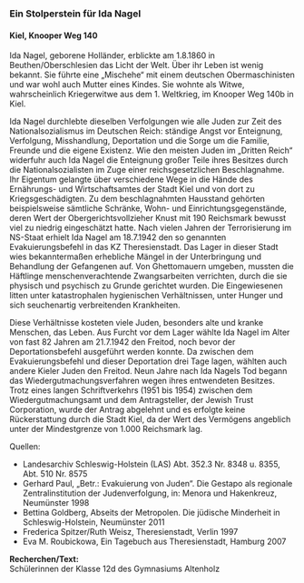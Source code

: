 ### Ein Stolperstein für Ida Nagel
#### Kiel, Knooper Weg 140

Ida Nagel, geborene Holländer, erblickte am 1.8.1860 in Beuthen/Oberschlesien das Licht der Welt. Über ihr Leben ist wenig bekannt. Sie führte eine „Mischehe“ mit einem deutschen Obermaschinisten und war wohl auch Mutter eines Kindes. Sie wohnte als Witwe, wahrscheinlich Kriegerwitwe aus dem 1. Weltkrieg, im Knooper Weg 140b in Kiel.

Ida Nagel durchlebte dieselben Verfolgungen wie alle Juden zur Zeit des Nationalsozialismus im Deutschen Reich: ständige Angst vor Enteignung, Verfolgung, Misshandlung, Deportation und die Sorge um die Familie, Freunde und die eigene Existenz. Wie den meisten Juden im „Dritten Reich“ widerfuhr auch Ida Nagel die Enteignung großer Teile ihres Besitzes durch die Nationalsozialisten im Zuge einer reichsgesetzlichen Beschlagnahme.
Ihr Eigentum gelangte über verschiedene Wege in die Hände des Ernährungs- und Wirtschaftsamtes der Stadt Kiel und von dort zu Kriegsgeschädigten. Zu dem beschlagnahmten Hausstand gehörten beispielsweise sämtliche Schränke, Wohn- und Einrichtungsgegenstände, deren Wert der Obergerichtsvollzieher Knust mit 190 Reichsmark bewusst viel zu niedrig eingeschätzt hatte. Nach vielen Jahren der Terrorisierung im NS-Staat erhielt Ida Nagel
am 18.7.1942 den so genannten Evakuierungsbefehl in das KZ Theresienstadt. Das Lager in dieser Stadt wies bekanntermaßen erhebliche Mängel in der Unterbringung und Behandlung der Gefangenen auf. Von Ghettomauern umgeben, mussten die Häftlinge menschenverachtende Zwangsarbeiten verrichten, durch die sie physisch und psychisch zu Grunde gerichtet wurden. Die Eingewiesenen litten unter katastrophalen hygienischen Verhältnissen, unter Hunger und sich seuchenartig verbreitenden Krankheiten.

Diese Verhältnisse kosteten viele Juden, besonders alte und kranke Menschen, das Leben. Aus Furcht vor dem Lager wählte Ida Nagel im Alter von fast 82 Jahren am 21.7.1942 den Freitod, noch bevor der Deportationsbefehl
ausgeführt werden konnte. Da zwischen dem Evakuierungsbefehl und dieser Deportation drei Tage lagen, wählten auch andere Kieler Juden den Freitod. Neun Jahre nach Ida Nagels Tod begann das Wiedergutmachungsverfahren wegen ihres entwendeten Besitzes. Trotz eines langen Schriftverkehrs (1951 bis 1954) zwischen dem Wiedergutmachungsamt und dem Antragsteller, der Jewish Trust Corporation, wurde der Antrag abgelehnt und es erfolgte keine Rückerstattung durch die Stadt Kiel, da der Wert des Vermögens angeblich unter der Mindestgrenze von 1.000 Reichsmark lag.

Quellen:
- Landesarchiv Schleswig-Holstein (LAS) Abt. 352.3 Nr. 8348 u. 8355, Abt. 510 Nr. 8575
- Gerhard Paul, „Betr.: Evakuierung von Juden“. Die Gestapo als regionale Zentralinstitution der Judenverfolgung, in: Menora und Hakenkreuz, Neumünster 1998
- Bettina Goldberg, Abseits der Metropolen. Die jüdische Minderheit in Schleswig-Holstein, Neumünster 2011
- Frederica Spitzer/Ruth Weisz, Theresienstadt, Verlin 1997
- Eva M. Roubickowa, Ein Tagebuch aus Theresienstadt, Hamburg 2007

**Recherchen/Text:**  
Schülerinnen der Klasse 12d des Gymnasiums Altenholz